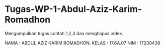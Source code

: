 # Tugas-WP-1-Abdul-Aziz-Karim-Romadhon
Mengumpulkan tugas contoh 1,2,3 dan menghapus index.

NAMA : ABDUL AZIZ KARIM ROMADHON.
KELAS : 17.6A.07
NIM : 17200438
